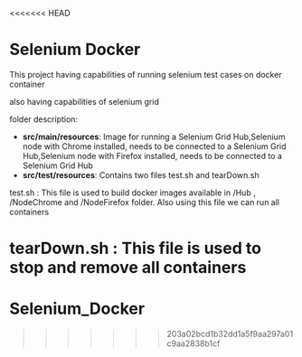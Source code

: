 <<<<<<< HEAD
# Selenium Docker

This project having capabilities of running selenium test cases on docker container

also having capabilities of selenium grid

folder description:

- __src/main/resources__: Image for running a Selenium Grid Hub,Selenium node with Chrome installed, needs to be connected to a Selenium Grid Hub,Selenium node with Firefox installed, needs to be connected to a Selenium Grid Hub
- __src/test/resources__: Contains two files test.sh and tearDown.sh

test.sh : This file is used to build docker images available in /Hub , /NodeChrome and /NodeFirefox folder. Also using this file we can run all containers

tearDown.sh : This file is used to stop and remove all containers 
=======
# Selenium_Docker
>>>>>>> 203a02bcd1b32dd1a5f9aa297a01c9aa2838b1cf

